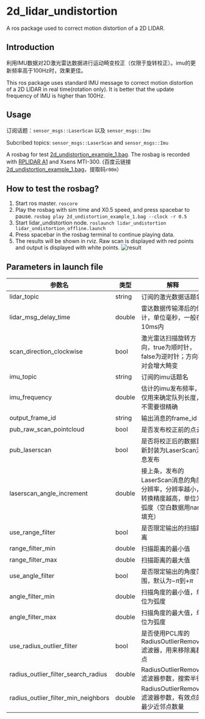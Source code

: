 # 2d_lidar_undistortion
A ros package used to correct motion distortion of a 2D LIDAR.

## Introduction
利用IMU数据对2D激光雷达数据进行运动畸变校正（仅限于旋转校正）。imu的更新频率高于100Hz时，效果更佳。

This ros package uses standard IMU message to correct motion distortion of a 2D LIDAR in real time(rotation only). It is better that the update frequency of IMU is higher than 100Hz.

## Usage
订阅话题：`sensor_msgs::LaserScan` 以及 `sensor_msgs::Imu`

Subcribed topics: `sensor_msgs::LaserScan` and `sensor_msgs::Imu`

A rosbag for test [2d_undistortion_example_1.bag](https://drive.google.com/file/d/1aic5VevWkU7q3yLxUEGD6XcEBUR9QVRZ/view?usp=sharing). The rosbag is recorded with [RPLIDAR A1](http://www.slamtec.com/en/Lidar/A1) and Xsens MTI-300. (百度云链接[2d_undistortion_example_1.bag](https://pan.baidu.com/s/19Oqvab1HYZShCINIwoQ1Eg)，提取码`r00m`）

## How to test the rosbag?
1. Start ros master.
`roscore`
2. Play the rosbag with sim time and X0.5 speed, and press spacebar to pause. 
`rosbag play 2d_undistortion_example_1.bag --clock -r 0.5` 
3. Start lidar_undistortion node.
`roslaunch lidar_undistortion lidar_undistortion_offline.launch`
4. Press spacebar in the rosbag terminal to continue playing data.
5. The results will be shown in rviz. Raw scan is displayed with red points and output is displayed with white points.
![result](https://github.com/elewu/2d_lidar_undistortion/blob/master/pics/result.png)

## Parameters in launch file
| 参数名 | 类型 | 解释 |
|--|--|--|
| lidar_topic | string| 订阅的激光数据话题名|
| lidar_msg_delay_time | double | 雷达数据传输滞后的估计，单位毫秒，一般在10ms内 |
|scan_direction_clockwise|bool|激光雷达扫描旋转方向，true为顺时针，false为逆时针；方向不对会增大畸变|
| imu_topic | string | 订阅的imu话题名 |
| imu_frequency | double | 估计的imu发布频率，仅用来确定队列长度，不需要很精确 |
| output_frame_id | string | 输出消息的frame_id |  
| pub_raw_scan_pointcloud | bool | 是否发布校正前的点云 |  
| pub_laserscan | bool | 是否将校正后的数据重新封装为LaserScan消息发布 |  
| laserscan_angle_increment | double | 接上条，发布的LaserScan消息的角度分辨率，分辨率越小，转换精度越高，单位为弧度（空白数据用nan填充） |  
| use_range_filter | bool | 是否限定输出的扫描距离 |  
| range_filter_min | double | 扫描距离的最小值 |  
| range_filter_max | double | 扫描距离的最大值 |  
| use_angle_filter | bool | 是否限定输出的角度范围，默认为$-\pi$到$+\pi$ |  
| angle_filter_min | double | 扫描角度的最小值，单位为弧度 |  
| angle_filter_max | double | 扫描角度的最大值，单位为弧度 |  
| use_radius_outlier_filter | bool | 是否使用PCL库的RadiusOutlierRemoval滤波器，用来移除离群点 |  
| radius_outlier_filter_search_radius | double | RadiusOutlierRemoval滤波器参数，搜索半径 |  
| radius_outlier_filter_min_neighbors | double | RadiusOutlierRemoval滤波器参数，有效点的最少近邻点数量 |  
